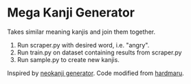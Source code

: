 # Mega Kanji Generator
Takes similar meaning kanjis and join them together.

1. Run scraper.py with desired word, i.e. "angry".
2. Run train.py on dataset containing results from scraper.py
3. Run sample.py to create new kanjis.

Inspired by [neokanji generator](https://twitter.com/neokanji).
Code modified from [hardmaru](https://github.com/hardmaru/sketch-rnn/).
